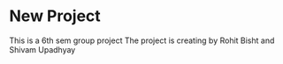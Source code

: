 # New Project

This is a 6th sem group project
The project is creating by Rohit Bisht and Shivam Upadhyay

